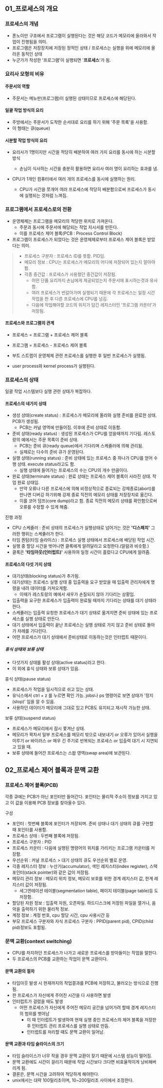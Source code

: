 ## 01_프로세스의 개요

### 프로세스의 개념

- 폰노이만 구조에서 프로그램이 실행된다는 것은 해당 코드가 메모리에 올라와서 작업이 진행됨을 의미.
- 프로그램은 저장장치에 저장된 정적인 상태 / 프로세스는 실행을 위에 메모리에 올라온 동적인 상태
- 누군가가 작성한 '프로그램'이 실행되면 '**프로세스**'가 됨.

### 요리사 모형의 비유

#### 주문서의 역할

- 주문서는 메뉴판(프로그램)이 실행된 상태이므로 프로세스에 해당된다.

#### 일괄 작업 방식의 요리

- 주방에서는 주문서가 도착한 순서대로 요리를 하기 위해 '주문 목록'을 사용함.
- 이 형태는 큐(queue)

#### 시분할 작업 방식의 요리

- 요리사가 1명이지만 시간을 적당히 배분하여 여러 가지 요리를 동시에 하는 시분할 방식
  - 손님이 식사하는 시간을 충분히 활용하면 요리사 여러 명이 요리하는 효과를 냄. 
  

- CPU가 1개인 컴퓨터에서 여러 개의 프로세스를 동시에 실행하는 원리.
  - CPU가 시간을 쪼개어 여러 프로세스에 적당히 배분함으로써 프로세스가 동시에 실행되는 것처럼 느껴짐.


### 프로그램에서 프로세스로의 전환

- 운영체제는 프로그램을 메모리의 적당한 위치로 가져온다. 
  - 주문과 동시에 주문서에 해당되는 작업 지시서를 만든다.
  - 이를 프로세스 제어 블록(PCB : Process Control Block)
- 프로그램이 프로세스가 되었다는 것은 운영체제로부터 프로세스 제어 블록은 받았다는 의미.

> - 프로세스 구분자 : 프로세스 ID를 뜻함. PID임. 
> - 메모리 정보 : CPU는 프로세스가 메모리의 어디에 저장되어 있는지 알아야함.
> - 각종 중간값 : 프로세스가 사용했던 중간값이 저장됨. 
>   - 어떤 단품 요리까지 손님에게 제공되었는지 주문서에 표시하는것과 유사함. 
>   - 여러 프로세스가 번갈아가며 실행되기 때문에 각 프로세스는 일정 시간 작업을 한 후 다른 프로세스에 CPU를 넘김.
>   - 다음에 작업해야할 코드의 위치가 담긴 레지스터인 '프로그램 카운터'가 저장됨.

#### 프로세스와 프로그램의 관계

- 프로세스 = 프로그램 + 프로세스 제어 블록
- 프로그램 = 프로세스 - 프로세스 제어 블록

- 부트 스트랩이 운영체제 관련 프로세스를 실행한 후 일반 프로세스가 실행됨. 
- user process와 kernel process가 실행된다.


### 프로세스의 상태

일괄 작업 시스템보다 실행 관련 상태가 복잡하다.

#### 프로세스의 네가지 상태

- 생성 상태(create status) : 프로세스가 메모리에 올라와 실행 준비를 완료한 상태. PCB가 생성됨.
  - PCB는 커널 영역에 만들어짐. 이후에 준비 상태로 이동함.
- 준비 상태(ready status) : 생성된 프로세스가 CPU를 얻을때까지 기다림. 레스토랑의 예에서는 주문 목록이 준비 상태.
  - PCB는 준비 큐(ready queue)에서 기다리며 스케쥴러에 의해 관리됨. 
  - 실제로는 다수의 준비 큐가 운영된다.
- 실행 상태(running status) : 준비 상태에 있는 프로세스 중 하나가 CPU를 얻어 수행 상태. execute status라고도 함.
  - 실행 상태에 들어가는 프로세스의 수는 CPU의 개수 만큼이다.
- 완료 상태(terminate status) : 완료 상태는 프로세스 제어 블록이 사라진 상태. 작업 완료 상태임.
  - 만약 오류나 다른 프로세스에 의해 비정상적으로 종료되는 강제종료(abort)를 만나면 디버깅 하기위해 강제 종료 직전의 메모리 상태를 저장장치로 옮긴다.
  - 이를 코어 덤프(core dump)라고 함. 종료 직전의 메모리 상태를 확인함으로써 오류를 수정할 수 있게 해줌.

진행 과정
- CPU 스케쥴러 : 준비 상태의 프로세스가 실행상태로 넘어가는 것은 **'디스패치'** 그러한 행위는 스케쥴러가 한다. 
- 타임 퀀텀(타임 슬라이스) : 프로세스 실행 상태에서 프로세스에 배당된 작업 시간.
- 실행 중 할당 시간을 벗어나면 클록에게 알려달라고 요청한다.(알람과 비슷함.)
- 클록은 **'타임아웃(인터럽트)'** 사용하여 일정 시간이 흘렀다고 CPU에게 알려줌.

#### 프로세스의 다섯 가지 상태

- 대기상태(blocking status)가 추가됨.
- 대기상태는 프로세스 실행 상태 중 입출력을 요구 받았을 때 입출력 관리자에게 명령을 내려 데이터를 가져오게함.
  - 이때가 레스토랑의 예에서 새우가 손질되지 않아 기다리는 상황임. 
- 입출력을 요구한 프로세스가 입출력이 완료될 때까지 기다리는 상태를 대기 상태라 한다. 
- 스케쥴러는 입출력 요청한 프로세스가 대기 상태로 옮겨지면 준비 상태에 있는 프로세스를 실행 상태로 만든다. 
- 대기 상태에서 입출력이 끝난 프로세스는 실행 상태로 가지 않고 준비 상태로 돌아가 차례를 기다린다.
- 어떤 프로세스가 대기 상태에서 준비상태로 이동하는것은 인터럽트 때문이다.

##### 휴식 상태와 보류 상태

- 다섯가지 상태를 활성 상태(active status)라고 한다.
- 이 외에 휴식 상태와 보류 상태가 있음.

휴식 상태(pause status)
- 프로세스가 작업을 일시적으로 쉬고 있는 상태.
- 유닉스에서 ctrl + z 를 누르면 확인 가능. jobs나 ps 명령어로 보면 상태가 '정지(stop)' 임을 알 수 있음.
- 사용하던 데이터가 메모리에 그대로 있고 PCB도 유지되고 재시작 가능한 상태.

보류 상태(suspend status)
- 프로세스가 메모리에서 잠시 쫓겨난 상태.
- 메모리가 꽉차서 일부 프로세스를 메모리 밖으로 내보내기 or 오류가 있어서 실행을 미루기 or 바이러스 or 매우 긴 주기로 반복되는 프로세스 or 입출력 대기 시 지연되고 있을 때.
- 보류 상태에 들어간 프로세스는 스왑 영역(swap area)에 보관된다. 

## 02_프로세스 제어 블록과 문맥 교환

### 프로세스 제어 블록(PCB)

각종 큐에는 PCB가 아닌 포인터만 들어간다. 
포인터는 물리적 주소이 정보를 가지고 있고 이 값을 이용해 PCB 정보를 찾아올수 있다.


구성
- 포인터 : 첫번째 블록에 포인터가 저장되며. 준비 상태나 대기 상태의 큐를 구현할 때 포인터를 사용함.
- 프로세스 상태 : 두번째 블록에 저장됨.
- 프로세스 구분자 : PID
- 프로세스 카운터 : 다음에 실행된 명령어의 위치를 가리키는 프로그램 카운터를 저장함.
- 우선순위 : 커널 프로세스 > 대기 상태의 큐도 우선순위 별로 운영.
- 각종 레지스터 정보 : 누산기(accumulator), 색인 레지스터(index register), 스택 포인터(stack pointer)와 같은 값이 저장됨.
- 메모리 관리 정보 : 메모리 위치 정보, 메모리 보호를 위한 경계 레지스터 값, 한계 레지스터 값이 저장됨.
  - 세그먼테이션 테이블(segmentation table), 페이지 테이블(page table)등 도 저장함.
- 할당된 자원 정보 : 입출력 자원, 오픈파일. 하드디스크에 저장된 파일을 열거나, 음악을 출력하기 위한 물리적 정보.
- 계정 정보 : 계정 번호, cpu 할당 시간, cpu 사용시간 등
- 부모 프로세스 구분자와 자식 프로세스 구분자 : PPID(parent pid), CPID(child pid)정보도 포함됨.


### 문맥 교환(context switching)

- CPU를 차지하던 프로세스가 나가고 새로운 프로세스를 받아들이는 작업을 말한다.
- 두 프로세스의 PCB를 교환하는 작업이 문맥 교환이다.

#### 문맥 교환의 절차
- 타임아웃 발생 시 현재까지의 작업결과를 PCB에 저장하고, 불러오는 방식으로 진행됨.
- 한 프로세스가 자신에게 주어진 시간을 다 사용하면 발생
- 인터럽트가 걸렸을 때도 발생
  - 어떤 프로세스가 자신에게 주어진 메모리 공간을 넘어가려 할때 경계 레지스터의 범위를 벗어남
    - 이 때 인터럽트가 발생하여 현재 실행 중인 프로세스의 제어 블록을 저장한 후 인터럽트 관리 프로세스를 실행 상태로 만듬.
    - 인터럽트를 처리할 때도 문맥 교환이 일어남.


#### 문맥 교환과 타임 슬라이스의 크기
- 타임 슬라이스가 너무 작을 경우 문맥 교환이 잦기 때문에 시스템 성능이 떨어짐.
- 문맥 교환에도 시간이 걸리기 때문에 작업 시간보다 크다면 비효율적이게 낭비해버리게 됨.
- 결론은, 문맥 시간을 고려하여 적당하게 해야한다.
- unix에서는 대략 100밀리초이며, 10~200밀리초 사이에서 조정한다.

